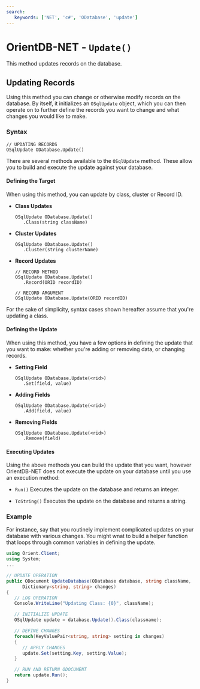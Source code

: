 ```yaml
---
search:
   keywords: ['NET', 'c#', 'ODatabase', 'update']
---
```


# OrientDB-NET - `Update()`

This method updates records on the database.

## Updating Records

Using this method you can change or otherwise modify records on the database.  By itself, it initializes an `OSqlUpdate` object, which you can then operate on to further define the records you want to change and what changes you would like to make.

### Syntax

```
// UPDATING RECORDS
OSqlUpdate ODatabase.Update()
```

There are several methods available to the `OSqlUpdate` method.  These allow you to build and execute the update against your database.


#### Defining the Target

When using this method, you can update by class, cluster or Record ID.

- **Class Updates**

  ```
  OSqlUpdate ODatabase.Update()
     .Class(string className)
  ```

- **Cluster Updates**

  ```
  OSqlUpdate ODatabase.Update()
     .Cluster(string clusterName)
  ```

- **Record Updates**

  ```
  // RECORD METHOD
  OSqlUpdate ODatabase.Update()
     .Record(ORID recordID)

  // RECORD ARGUMENT
  OSqlUpdate ODatabase.Update(ORID recordID)
  ```

For the sake of simplicity, syntax cases shown hereafter assume that you're updating a class.

#### Defining the Update

When using this method, you have a few options in defining the update that you want to make: whether you're adding or removing data, or changing records.

- **Setting Field**

  ```
  OSqlUpdate ODatabase.Update(<rid>)
     .Set(field, value)
  ```

- **Adding Fields**

  ```
  OSqlUpdate ODatabase.Update(<rid>)
     .Add(field, value)
  ```

- **Removing Fields**

  ```
  OSqlUpdate ODatabase.Update(<rid>)
     .Remove(field)
  ```

#### Executing Updates

Using the above methods you can build the update that you want, however OrientDB-NET does not execute the update on your database until you use an execution method: 

- `Run()` Executes the update on the database and returns an integer.

- `ToString()` Executes the update on the database and returns a string.


### Example

For instance, say that you routinely implement complicated updates on your database with various changes.  You might wnat to build a helper function that loops through common variables in defining the update.

```csharp
using Orient.Client;
using System;
...

// UPDATE OPERATION
public ODocument UpdateDatabase(ODatabase database, string className,
      Dictionary<string, string> changes)
{
   // LOG OPERATION
   Console.WriteLine("Updating Class: {0}", className);

   // INITIALIZE UPDATE
   OSqlUpdate update = database.Update().Class(classname);

   // DEFINE CHANGES
   foreach(KeyValuePair<string, string> setting in changes)
   {
      // APPLY CHANGES
      update.Set(setting.Key, setting.Value);
   }

   // RUN AND RETURN ODOCUMENT
   return update.Run();
}
```
